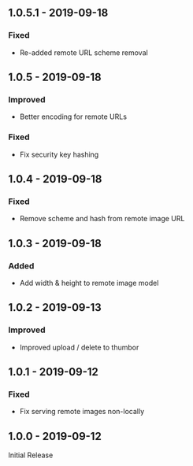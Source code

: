 ## 1.0.5.1 - 2019-09-18
### Fixed
- Re-added remote URL scheme removal

## 1.0.5 - 2019-09-18
### Improved
- Better encoding for remote URLs

### Fixed
- Fix security key hashing

## 1.0.4 - 2019-09-18
### Fixed
- Remove scheme and hash from remote image URL

## 1.0.3 - 2019-09-18
### Added
- Add width & height to remote image model

## 1.0.2 - 2019-09-13
### Improved
- Improved upload / delete to thumbor

## 1.0.1 - 2019-09-12
### Fixed
- Fix serving remote images non-locally

## 1.0.0 - 2019-09-12

Initial Release